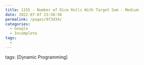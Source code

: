 ```yaml
---
title: 1155 - Number of Dice Rolls With Target Sum - Medium
date: 2022-07-07 23:58:58
permalink: /pages/973d34/
categories:
  - Google
  - Incomplete
tags:
  - 
---
```

tags: [Dynamic Programming]